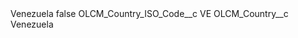 <?xml version="1.0" encoding="UTF-8"?>
<CustomMetadata xmlns="http://soap.sforce.com/2006/04/metadata" xmlns:xsi="http://www.w3.org/2001/XMLSchema-instance" xmlns:xsd="http://www.w3.org/2001/XMLSchema">
    <label>Venezuela</label>
    <protected>false</protected>
    <values>
        <field>OLCM_Country_ISO_Code__c</field>
        <value xsi:type="xsd:string">VE</value>
    </values>
    <values>
        <field>OLCM_Country__c</field>
        <value xsi:type="xsd:string">Venezuela</value>
    </values>
</CustomMetadata>
